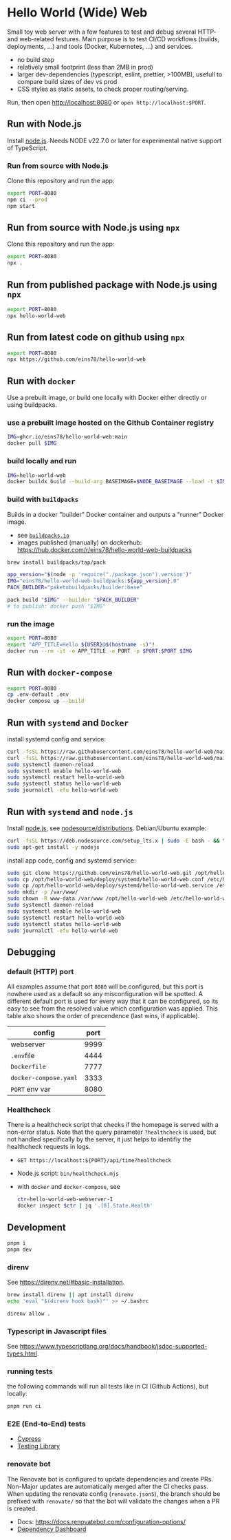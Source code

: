 # Hello World (Wide) Web

Small toy web server with a few features to test and debug several HTTP- and web-related festures. Main purpose is to test CI/CD workflows (builds, deployments, …) and tools (Docker, Kubernetes, …) and services.

* no build step
* relatively small footprint (less than 2MB in prod)
* larger dev-dependencies (typescript, eslint, prettier, >100MB), usefull to compare build sizes of dev vs prod
* CSS styles as static assets, to check proper routing/serving.

Run, then open <http://localhost:8080> or `open http://localhost:$PORT`.

## Run with Node.js

Install [node.js](https://nodejs.org/en/download). 
Needs NODE v22.7.0 or later for experimental native support of TypeScript.

### Run from source with Node.js

Clone this repository and run the app:

```bash
export PORT=8080
npm ci --prod
npm start
```

## Run from source with Node.js using `npx`

Clone this repository and run the app:

```bash
export PORT=8080
npx .
```

## Run from published package with Node.js using `npx`

```bash
export PORT=8080
npx hello-world-web
```

## Run from latest code on github using `npx`

```bash
export PORT=8080
npx https://github.com/eins78/hello-world-web
```

## Run with `docker`

Use a prebuilt image, or build one locally with Docker either directly or using buildpacks.

### use a prebuilt image hosted on the Github Container registry

```bash
IMG=ghcr.io/eins78/hello-world-web:main
docker pull $IMG
```

### build locally and run

```bash
IMG=hello-world-web
docker buildx build --build-arg BASEIMAGE=$NODE_BASEIMAGE --load -t $IMG .
```

### build with `buildpacks`

Builds in a docker "builder" Docker container and outputs a "runner" Docker image.

* see [`buildpacks.io`](https://buildpacks.io)
* images published (manually) on dockerhub: <https://hub.docker.com/r/eins78/hello-world-web-buildpacks>

```bash
brew install buildpacks/tap/pack

app_version="$(node -p 'require("./package.json").version')"
IMG="eins78/hello-world-web-buildpacks:${app_version}.0"
PACK_BUILDER="paketobuildpacks/builder:base"

pack build "$IMG" --builder "$PACK_BUILDER"
# to publish: docker push "$IMG"
```

### run the image

```bash
export PORT=8080
export "APP_TITLE=Hello ${USER}@$(hostname -s)"!
docker run --rm -it -e APP_TITLE -e PORT -p $PORT:$PORT $IMG
```

## Run with `docker-compose`

```bash
export PORT=8080
cp .env-default .env
docker compose up --build
```

## Run with `systemd` and `Docker`

install systemd config and service:

```bash
curl -fsSL https://raw.githubusercontent.com/eins78/hello-world-web/main/deploy/systemd/hello-world-web.conf | sudo tee /etc/hello-world-web.conf
curl -fsSL https://raw.githubusercontent.com/eins78/hello-world-web/main/deploy/systemd/hello-world-web-docker.service | sudo tee /etc/systemd/system/hello-world-web.service
sudo systemctl daemon-reload
sudo systemctl enable hello-world-web
sudo systemctl restart hello-world-web
sudo systemctl status hello-world-web
sudo journalctl -efu hello-world-web 
```

## Run with `systemd` and `node.js`

Install [node.js](https://nodejs.org/en/download), see [nodesource/distributions](https://github.com/nodesource/distributions?tab=readme-ov-file#installation-instructions).
Debian/Ubuntu example:

```bash
curl -fsSL https://deb.nodesource.com/setup_lts.x | sudo -E bash - && \
sudo apt-get install -y nodejs
```

install app code, config and systemd service:

```bash
sudo git clone https://github.com/eins78/hello-world-web.git /opt/hello-world-web
sudo cp /opt/hello-world-web/deploy/systemd/hello-world-web.conf /etc/hello-world-web.conf
sudo cp /opt/hello-world-web/deploy/systemd/hello-world-web.service /etc/systemd/system/hello-world-web.service
sudo mkdir -p /var/www/
sudo chown -R www-data /var/www /opt/hello-world-web /etc/hello-world-web.conf
sudo systemctl daemon-reload
sudo systemctl enable hello-world-web
sudo systemctl restart hello-world-web
sudo systemctl status hello-world-web
sudo journalctl -efu hello-world-web 
```

## Debugging

### default (HTTP) port

All examples assume that port `8080` will be configured, but this port is nowhere used as a default so any misconfiguration will be spotted.
A different default port is used for every way that it can be configured,
so its easy to see from the resolved value which configuration was applied.
This table also shows the order of precendence (last wins, if applicable).

| config                | port |
| --------------------- | ---- |
| webserver             | 9999 |
| `.env`file            | 4444 |
| `Dockerfile`          | 7777 |
| `docker-compose.yaml` | 3333 |
| `PORT` env var        | 8080 |

### Healthcheck

There is a healthcheck script that checks if the homepage is served with a non-error status.
Note that the query parameter `?healthcheck` is used, but not handled specifically by the server,
it just helps to identifiy the healthcheck requests in logs.

* `GET https://localhost:${PORT}/api/time?healthcheck`
* Node.js script: `bin/healthcheck.mjs`
* with `docker` and `docker-compose`, see

    ```sh
    ctr=hello-world-web-webserver-1
    docker inspect $ctr | jq '.[0].State.Health'
    ```

## Development

```bash
pnpm i
pnpm dev
```

### direnv

See <https://direnv.net/#basic-installation>.

```sh
brew install direnv || apt install direnv
echo 'eval "$(direnv hook bash)"' >> ~/.bashrc

direnv allow .
```

### Typescript in Javascript files

See <https://www.typescriptlang.org/docs/handbook/jsdoc-supported-types.html>.

### running tests

the following commands will run all tests like in CI (Github Actions), but locally:

```bash
pnpm run ci
```

### E2E (End-to-End) tests

* [Cypress](https://docs.cypress.io)
* [Testing Library](https://testing-library.com/docs/cypress-testing-library/intro/)

### renovate bot

The Renovate bot is configured to update dependencies and create PRs.
Non-Major updates are automatically merged after the CI checks pass.
When updating the renovate config (`renovate.json5`), the branch should be prefixed with `renovate/` so that the bot will validate the changes when a PR is created.

* Docs: <https://docs.renovatebot.com/configuration-options/>
* [Dependency Dashboard](https://github.com/eins78/hello-world-web/issues/46)

